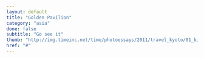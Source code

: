 ```yaml
---
layout: default
title: "Golden Pavilion"
category: "asia"
done: false
subtitle: "Go see it"
thumb: "http://img.timeinc.net/time/photoessays/2011/travel_kyoto/01_kinkakuji.jpg"
href: "#"
---
```

